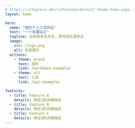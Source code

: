 ```yaml
---
# https://vitepress.dev/reference/default-theme-home-page
layout: home

hero:
  name: "猹的个人工具网站"
  text: "一个有趣站点"
  tagline: 仙舟虽有长乐天，奈何流云渡停云
  image:
    src: /logo.png
    alt: 背景图片
  actions:
    - theme: brand
      text: 简历
      link: /markdown-examples
    - theme: alt
      text: 工具
      link: /api-examples

features:
  - title: Feature A
    details: 特征1的详细描述
  - title: Feature B
    details: 特征2的详细描述
  - title: Feature C
    details: 特征3的详细描述
---
```


